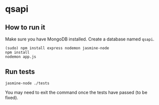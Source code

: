 qsapi
=====

## How to run it

Make sure you have MongoDB installed. Create a database named `qsapi`.

```
(sudo) npm install express nodemon jasmine-node
npm install
nodemon app.js
```

## Run tests

```
jasmine-node ./tests
```

You may need to exit the command once the tests have passed (to be fixed).
